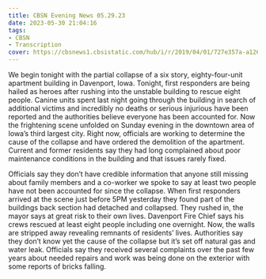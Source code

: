 ```yaml
---
title: CBSN Evening News 05.29.23
date: 2023-05-30 21:04:16
tags:
- CBSN
- Transcription
cover: https://cbsnews1.cbsistatic.com/hub/i/r/2019/04/01/727e357a-a126-4138-a2c5-4d3222669d57/thumbnail/640x360/3ff2761028dc5c65cc4f07acd54bcd5c/cbsn2-logo-1920x1080.jpg
---
```

We begin tonight with the partial collapse of a six story, eighty-four-unit apartment building in Davenport, Iowa. Tonight, first responders are being hailed as heroes after rushing into the unstable building to rescue eight people. Canine units spent last night going through the building in search of additional victims and incredibly no deaths or serious injurious have been reported and the authorities believe everyone has been accounted for. Now the frightening scene unfolded on Sunday evening in the downtown area of Iowa’s third largest city. Right now, officials are working to determine the cause of the collapse and have ordered the demolition of the apartment. Current and former residents say they had long complained about poor maintenance conditions in the building and that issues rarely fixed. 

Officials say they don’t have credible information that anyone still missing about family members and a co-worker we spoke to say at least two people have not been accounted for since the collapse. When first responders arrived at the scene just before 5PM yesterday they found part of the buildings back section had detached and collapsed. They rushed in, the mayor says at great risk to their own lives. Davenport Fire Chief says his crews rescued at least eight people including one overnight. Now, the walls are stripped away revealing remnants of residents’ lives. Authorities say they don’t know yet the cause of the collapse but it’s set off natural gas and water leak. Officials say they received several complaints over the past few years about needed repairs and work was being done on the exterior with some reports of bricks falling. 
